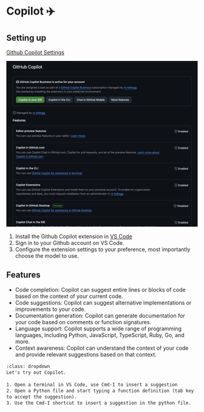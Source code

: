 # Copilot ✈️

## Setting up

[Github Copilot Settings](https://github.com/settings/copilot)

![Github Copilot](./images/github-copilot-settings.png)

1. Install the Github Copilot extension in [VS Code](https://docs.github.com/en/copilot/quickstart?tool=vscode)
2. Sign in to your Github account on VS Code.
3. Configure the extension settings to your preference, most importantly choose the model to use.

## Features
- Code completion: Copilot can suggest entire lines or blocks of code based on the context of your current code.
- Code suggestions: Copilot can suggest alternative implementations or improvements to your code.
- Documentation generation: Copilot can generate documentation for your code based on comments or function signatures.
- Language support: Copilot supports a wide range of programming languages, including Python, JavaScript, TypeScript, Ruby, Go, and more.
- Context awareness: Copilot can understand the context of your code and provide relevant suggestions based on that context.


```{note}
:class: dropdown
Let's try out Copilot.

1. Open a terminal in VS Code, use Cmd-I to insert a suggestion
2. Open a Python file and start typing a function definition (tab key to accept the suggestion).
3. Use the Cmd-I shortcut to insert a suggestion in the python file.
```